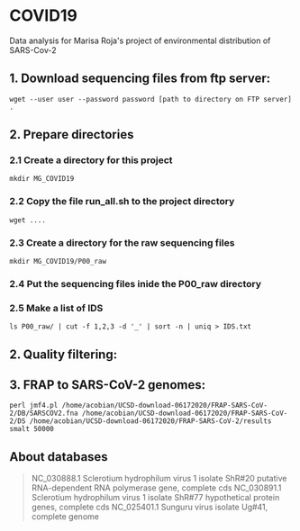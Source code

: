 # COVID19
Data analysis for Marisa Roja's project of environmental distribution of SARS-Cov-2

## 1. Download sequencing files from ftp server: 

`wget --user user --password password [path to directory on FTP server] .`

## 2. Prepare directories

### 2.1 Create a directory for this project

`mkdir MG_COVID19`

### 2.2 Copy the file run_all.sh to the project directory

`wget ....`

### 2.3 Create a directory for the raw sequencing files

`mkdir MG_COVID19/P00_raw`

### 2.4 Put the sequencing files inide the P00_raw directory

### 2.5 Make a list of IDS 

`ls P00_raw/ | cut -f 1,2,3 -d '_' | sort -n | uniq > IDS.txt`

## 2. Quality filtering:

## 3. FRAP to SARS-CoV-2 genomes:

`perl jmf4.pl /home/acobian/UCSD-download-06172020/FRAP-SARS-CoV-2/DB/SARSCOV2.fna /home/acobian/UCSD-download-06172020/FRAP-SARS-CoV-2/DS /home/acobian/UCSD-download-06172020/FRAP-SARS-CoV-2/results smalt 50000`

## About databases

>NC_030888.1 Sclerotium hydrophilum virus 1 isolate ShR#20 putative RNA-dependent RNA polymerase gene, complete cds
>NC_030891.1 Sclerotium hydrophilum virus 1 isolate ShR#77 hypothetical protein genes, complete cds
>NC_025401.1 Sunguru virus isolate Ug#41, complete genome

